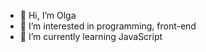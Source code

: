 - 👋 Hi, I’m Olga
- 👀 I’m interested in programming, front-end
- 🌱 I’m currently learning JavaScript 

<!---
Ms-Pain/Ms-Pain is a ✨ special ✨ repository because its `README.md` (this file) appears on your GitHub profile.
You can click the Preview link to take a look at your changes.
--->
